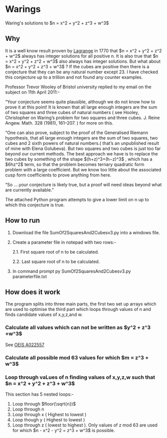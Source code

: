 # Warings
Waring's solutions to \$n = x^2 + y^2 + z^3 + w^3$

## Why
It is a well know result proven by <a href="https://en.wikipedia.org/wiki/Lagrange%27s_four-square_theorem">Lagrange</a> in 1770 that \$n = x^2 + y^2 + z^2 + w^2$ always has integer solutions for all positive n.
It is also true that \$n = x^2 + y^2 + z^2 + w^3$ also always has integer solutions.
But what about \$n = x^2 + y^2 + z^3 + w^3$ ?
If the cubes are positive then there is a conjecture that they can be any natural number except 23. I have checked this conjecture up to a trillion and not found any counter examples.

Professor Trevor Wooley of Bristol university replied to my email on the subject on 11th April 2011:-

“Your conjecture seems quite plausible, although we do not know how to prove it at this point! It is known that all large enough integers are the sum of two squares and three cubes of natural numbers ( see Hooley, Christopher on Waring’s problem for two squares and three cubes. J. Reine Angew. Math. 328 (1981), 161–207. ) for more on this.

“One can also prove, subject to the proof of the Generalised Riemann hypothesis, that all large enough integers are the sum of two squares, two cubes and 2 sixth powers of natural numbers.( that’s an unpublished result of mine with Elena Golubeva). But two squares and two cubes is just too far beyond our current methods. The best approach we have is to replace the two cubes by something of the shape \$(h+z)^3+(h−z)^3$  , which has a \$6hz^2$ term, so that the problem becomes ternary quadratic form problem with a large coefficient. But we know too little about the associated cusp form coefficients to prove anything from here.

“So ….your conjecture is likely true, but a proof will need ideas beyond what are currently available.”

The attached Python program attempts to give a lower limit on n up to which this conjecture is true.

## How to run
1. Download the file SumOf2SquaresAnd2Cubesv3.py into a windows file.
2. Create a parameter file in notepad with two rows:-
   
   2.1. First square root of n to be calculated.
   
   2.2. Last square root of n to be calculated.
   
3. In command prompt
   py SumOf2SquaresAnd2Cubesv3.py parameterfile.txt 

## How does it work

The program splits into three main parts, the first two set up arrays which are used to optimise the third part which loops through values of n and finds candidate values of x,y,z,and w.

### Calculate all values which can not be written as \$y^2 + z^3 +w^3$
See [OEIS A022557](https://oeis.org/A022557)

### Calculate all possible mod 63 values for which \$m = z^3 + w^3$

### Loop through vaLues of n finding values of x,y,z,w such that \$n = x^2 + y^2 + z^3 + w^3$
This section has 5 nested loops:-
1. Loop through \$floor(\sqrt{n})$
2. Loop through n
3. Loop through x ( Highest to lowest )
4. Loop though y ( Highest to lowest )
5. Loop through z ( lowest to highest ). Only values of z mod 63 are used for which \$n - x^2 - y^2 = z^3 + w^3$ is possible. 
